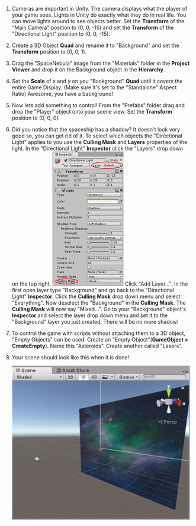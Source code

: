 1. Cameras are important in Unity. The camera displays what the player of your game sees. Lights in Unity do exactly what they do in real life. You can move lights around to see objects better. Set the **Transform** of the "Main Camera" position to (0, 0, -15) and set the **Transform** of the "Directional Light" position to (0, 0, -15).

2. Create a 3D Object **Quad** and rename it to "Background" and set the **Transform** position to (0, 0, 1).

3. Drag the "SpaceNebula" image from the "Materials" folder in the **Project Viewer** and drop it on the Background object in the **Hierarchy**. 

4. Set the **Scale** of x and y on you "Background" **Quad** until it covers the entire Game Display. (Make sure it's set to the "Standalone" Aspect Ratio) Awesome, you have a background!

5. Now lets add something to control! From the "Prefabs" folder drag and drop the "Player" object onto your scene view. Set the **Transform** position to (0, 0, 0)

6. Did you notice that the spaceship has a shadow? It doesn't look very good so, you can get rid of it. To select which objects the "Directional Light" applies to you use the **Culling Mask** and **Layers** properties of the light. In the "Directional Light" **Inspector** click the "Layers" drop down on the top right.
    ![](assets/LightInspector.png)
Click "Add Layer...". In the first open layer type "Background" and go back to the "Directional Light" **Inspector**. Click the **Culling Mask** drop down menu and select "Everything". Now deselect the "Background" in the **Culling Mask**. The **Culling Mask** will now say "Mixed...". Go to your "Background" object's **Inspector** and select the layer drop down menu and set it to the "Background" layer you just created. There will be no more shadow!

7. To control the game with scripts without attaching them to a 3D object, "Empty Objects" can be used. Create an "Empty Object"(**GameObject > CreateEmpty**). Name this "Asteroids". Create another called "Lasers". 

8. Your scene should look like this when it is done!
    
    ![](assets/SceneComplete.png)